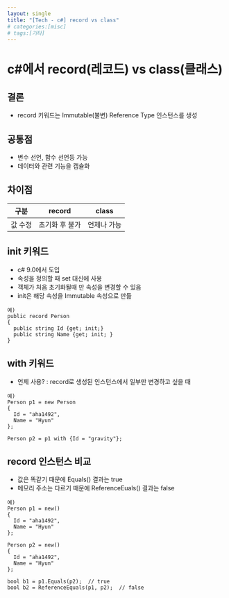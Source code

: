 ```yaml
---
layout: single
title: "[Tech - c#] record vs class"
# categories:[misc]
# tags:[기타]
---
```


# c#에서 record(레코드) vs class(클래스)

## 결론

- record 키워드는 Immutable(불변) Reference Type 인스턴스를 생성

## 공통점

- 변수 선언, 함수 선언등 가능
- 데이터와 관련 기능을 캡슐화

## 차이점

| 구분    | record         | class       |
| ------- | -------------- | ----------- |
| 값 수정 | 초기화 후 불가 | 언제나 가능 |

## init 키워드

- c# 9.0에서 도입
- 속성을 정의할 때 set 대신에 사용
- 객체가 처음 초기화될때 만 속성을 변경할 수 있음
- init은 해당 속성을 Immutable 속성으로 만듦

```
예)
public record Person
{
  public string Id {get; init;}
  public string Name {get; init; }
}
```

## with 키워드

- 언제 사용? : record로 생성된 인스턴스에서 일부만 변경하고 싶을 때

```
예)
Person p1 = new Person
{
  Id = "aha1492",
  Name = "Hyun"
};

Person p2 = p1 with {Id = "gravity"};
```

## record 인스턴스 비교

- 값은 똑같기 때문에 Equals() 결과는 true
- 메모리 주소는 다르기 때문에 ReferenceEuals() 결과는 false

```
예)
Person p1 = new()
{
  Id = "aha1492",
  Name = "Hyun"
};

Person p2 = new()
{
  Id = "aha1492",
  Name = "Hyun"
};

bool b1 = p1.Equals(p2);  // true
bool b2 = ReferenceEquals(p1, p2);  // false
```
